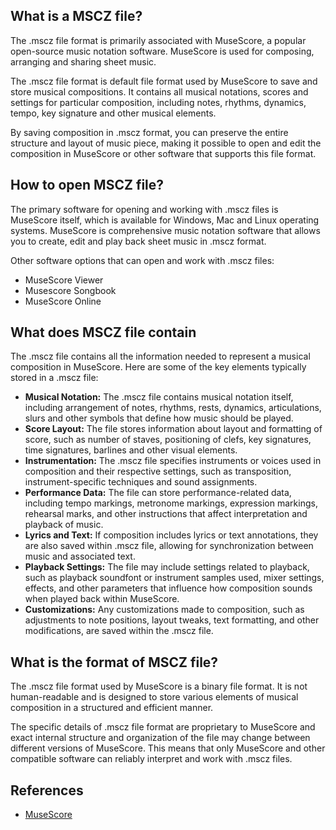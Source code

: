 ## What is a MSCZ file?

The .mscz file format is primarily associated with MuseScore, a popular open-source music notation software. MuseScore is used for composing, arranging and sharing sheet music.

The .mscz file format is default file format used by MuseScore to save and store musical compositions. It contains all musical notations, scores and settings for particular composition, including notes, rhythms, dynamics, tempo, key signature and other musical elements.

By saving composition in .mscz format, you can preserve the entire structure and layout of music piece, making it possible to open and edit the composition in MuseScore or other software that supports this file format.

## How to open MSCZ file?

The primary software for opening and working with .mscz files is MuseScore itself, which is available for Windows, Mac and Linux operating systems. MuseScore is comprehensive music notation software that allows you to create, edit and play back sheet music in .mscz format.

Other software options that can open and work with .mscz files:

- MuseScore Viewer
- Musescore Songbook
- MuseScore Online

## What does MSCZ file contain

The .mscz file contains all the information needed to represent a musical composition in MuseScore. Here are some of the key elements typically stored in a .mscz file:

- **Musical Notation:** The .mscz file contains musical notation itself, including arrangement of notes, rhythms, rests, dynamics, articulations, slurs and other symbols that define how music should be played.
- **Score Layout:** The file stores information about layout and formatting of score, such as number of staves, positioning of clefs, key signatures, time signatures, barlines and other visual elements.
- **Instrumentation:** The .mscz file specifies instruments or voices used in composition and their respective settings, such as transposition, instrument-specific techniques and sound assignments.
- **Performance Data:** The file can store performance-related data, including tempo markings, metronome markings, expression markings, rehearsal marks, and other instructions that affect interpretation and playback of music.
- **Lyrics and Text:** If composition includes lyrics or text annotations, they are also saved within .mscz file, allowing for synchronization between music and associated text.
- **Playback Settings:** The file may include settings related to playback, such as playback soundfont or instrument samples used, mixer settings, effects, and other parameters that influence how composition sounds when played back within MuseScore.
- **Customizations:** Any customizations made to composition, such as adjustments to note positions, layout tweaks, text formatting, and other modifications, are saved within the .mscz file.

## What is the format of MSCZ file?

The .mscz file format used by MuseScore is a binary file format. It is not human-readable and is designed to store various elements of musical composition in a structured and efficient manner.

The specific details of .mscz file format are proprietary to MuseScore and exact internal structure and organization of the file may change between different versions of MuseScore. This means that only MuseScore and other compatible software can reliably interpret and work with .mscz files.

## References
* [MuseScore](https://en.wikipedia.org/wiki/MuseScore)
